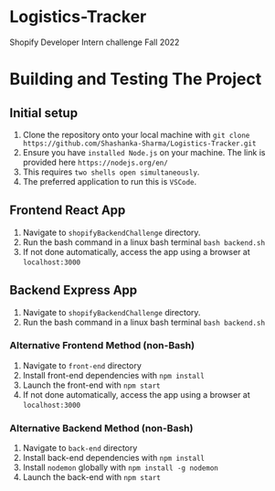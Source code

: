 # Logistics-Tracker
Shopify Developer Intern challenge Fall 2022
# Building and Testing The Project
## Initial setup
1. Clone the repository onto your local machine with ```git clone https://github.com/Shashanka-Sharma/Logistics-Tracker.git```
2. Ensure you have ```installed Node.js``` on your machine. The link is provided here ```https://nodejs.org/en/```
3. This requires ```two shells open simultaneously```. 
4. The preferred application to run this is ```VSCode```.
## Frontend React App
1. Navigate to ```shopifyBackendChallenge``` directory.
2. Run the bash command in a linux bash terminal ```bash backend.sh```
3. If not done automatically, access the app using a browser at ```localhost:3000```
## Backend Express App
1. Navigate to ```shopifyBackendChallenge``` directory.
2. Run the bash command in a linux bash terminal ```bash backend.sh```
### Alternative Frontend Method (non-Bash)
1. Navigate to ```front-end``` directory
2. Install front-end dependencies with ```npm install```
3. Launch the front-end with ```npm start```
4. If not done automatically, access the app using a browser at ```localhost:3000```
### Alternative Backend Method (non-Bash)
1. Navigate to ```back-end``` directory
2. Install back-end dependencies with ```npm install```
3. Install `nodemon` globally with ```npm install -g nodemon```
4. Launch the back-end with ```npm start```
